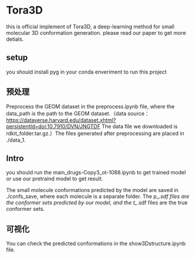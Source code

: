 # Tora3D
this is official implement of Tora3D, a deep-learning method for small molecular 3D conformation generation. please read our paper to get more detials.

## setup
you should install pyg in your conda enveriment to run this project

## 预处理
Preprocess the GEOM dataset in the preprocess.ipynb file, where the data_path is the path to the GEOM dataset.（data source：https://dataverse.harvard.edu/dataset.xhtml?persistentId=doi:10.7910/DVN/JNGTDF The data file we downloaded is rdkit_folder.tar.gz.）The files generated after preprocessing are placed in ./data_1.

## Intro 
you should run the main_drugs-Copy3_ot-1088.ipynb to get trained model or use our pretraind model to get result.

The small molecule conformations predicted by the model are saved in ./confs_save, where each molecule is a separate folder. The p_*.sdf files are the conformer sets predicted by our model, and the t_*.sdf files are the true conformer sets.

## 可视化
You can check the predicted conformations in the show3Dstructure.ipynb file.
